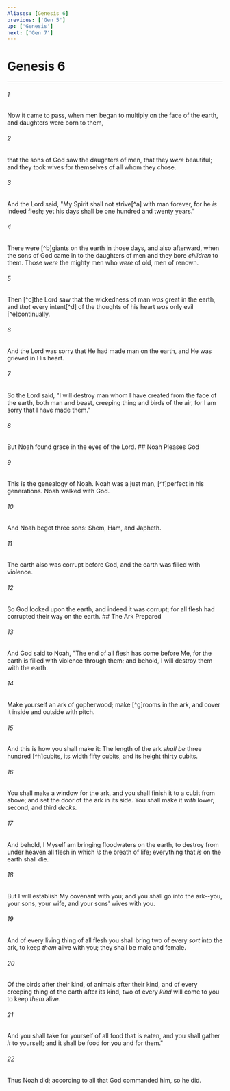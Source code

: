 ```yaml
---
Aliases: [Genesis 6]
previous: ['Gen 5']
up: ['Genesis']
next: ['Gen 7']
---
```

# Genesis 6

***


###### 1 
Now it came to pass, when men began to multiply on the face of the earth, and daughters were born to them, 

###### 2 
that the sons of God saw the daughters of men, that they _were_ beautiful; and they took wives for themselves of all whom they chose. 

###### 3 
And the Lord said, "My Spirit shall not strive[^a] with man forever, for he _is_ indeed flesh; yet his days shall be one hundred and twenty years." 

###### 4 
There were [^b]giants on the earth in those days, and also afterward, when the sons of God came in to the daughters of men and they bore _children_ to them. Those _were_ the mighty men who _were_ of old, men of renown. 

###### 5 
Then [^c]the Lord saw that the wickedness of man _was_ great in the earth, and _that_ every intent[^d] of the thoughts of his heart _was_ only evil [^e]continually. 

###### 6 
And the Lord was sorry that He had made man on the earth, and He was grieved in His heart. 

###### 7 
So the Lord said, "I will destroy man whom I have created from the face of the earth, both man and beast, creeping thing and birds of the air, for I am sorry that I have made them." 

###### 8 
But Noah found grace in the eyes of the Lord. ## Noah Pleases God 

###### 9 
This is the genealogy of Noah. Noah was a just man, [^f]perfect in his generations. Noah walked with God. 

###### 10 
And Noah begot three sons: Shem, Ham, and Japheth. 

###### 11 
The earth also was corrupt before God, and the earth was filled with violence. 

###### 12 
So God looked upon the earth, and indeed it was corrupt; for all flesh had corrupted their way on the earth. ## The Ark Prepared 

###### 13 
And God said to Noah, "The end of all flesh has come before Me, for the earth is filled with violence through them; and behold, I will destroy them with the earth. 

###### 14 
Make yourself an ark of gopherwood; make [^g]rooms in the ark, and cover it inside and outside with pitch. 

###### 15 
And this is how you shall make it: The length of the ark _shall be_ three hundred [^h]cubits, its width fifty cubits, and its height thirty cubits. 

###### 16 
You shall make a window for the ark, and you shall finish it to a cubit from above; and set the door of the ark in its side. You shall make it _with_ lower, second, and third _decks._ 

###### 17 
And behold, I Myself am bringing floodwaters on the earth, to destroy from under heaven all flesh in which _is_ the breath of life; everything that _is_ on the earth shall die. 

###### 18 
But I will establish My covenant with you; and you shall go into the ark--you, your sons, your wife, and your sons' wives with you. 

###### 19 
And of every living thing of all flesh you shall bring two of every _sort_ into the ark, to keep _them_ alive with you; they shall be male and female. 

###### 20 
Of the birds after their kind, of animals after their kind, and of every creeping thing of the earth after its kind, two of every _kind_ will come to you to keep _them_ alive. 

###### 21 
And you shall take for yourself of all food that is eaten, and you shall gather _it_ to yourself; and it shall be food for you and for them." 

###### 22 
Thus Noah did; according to all that God commanded him, so he did.

